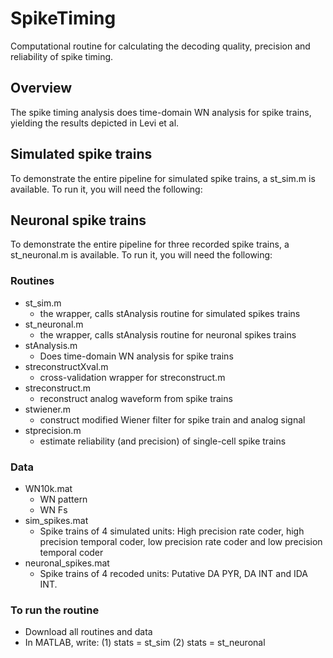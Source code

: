# SpikeTiming
Computational routine for calculating the decoding quality, precision and reliability of spike timing.
## Overview
The spike timing analysis does time-domain WN analysis for spike trains, yielding the results depicted in Levi et al. 

## Simulated spike trains
To demonstrate the entire pipeline for simulated spike trains, a st_sim.m is available. To run it, you will need the following:

## Neuronal spike trains
To demonstrate the entire pipeline for three recorded spike trains, a st_neuronal.m is available. To run it, you will need the following:

### Routines
- st_sim.m
  - the wrapper, calls stAnalysis routine for simulated spikes trains
- st_neuronal.m
  - the wrapper, calls stAnalysis routine for neuronal spikes trains
- stAnalysis.m
  - Does time-domain WN analysis for spike trains 
- streconstructXval.m
  - cross-validation wrapper for streconstruct.m
- streconstruct.m
  - reconstruct analog waveform from spike trains
- stwiener.m
  - construct modified Wiener filter for spike train and analog signal
- stprecision.m 			
  - estimate reliability (and precision) of single-cell spike trains

### Data
- WN10k.mat
  - WN pattern
  - WN Fs
- sim_spikes.mat 	
  - Spike trains of 4 simulated units: High precision rate coder, high precision temporal coder, low precision rate coder and low precision temporal coder
- neuronal_spikes.mat 	
  - Spike trains of 4 recoded units: Putative DA PYR, DA INT and IDA INT.

### To run the routine
- Download all routines and data
- In MATLAB, write: (1) stats = st_sim 
                    (2) stats = st_neuronal
